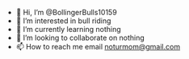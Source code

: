 - 👋 Hi, I’m @BollingerBulls10159
- 👀 I’m interested in bull riding
- 🌱 I’m currently learning nothing
- 💞️ I’m looking to collaborate on nothing
- 📫 How to reach me email noturmom@gmail.com
